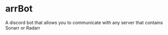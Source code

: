 # arrBot
A discord bot that allows you to communicate with any server that contains Sonarr or Radarr
